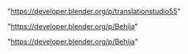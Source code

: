 "https://developer.blender.org/p/translationstudio55"

"https://developer.blender.org/p/Behija"

 
"https://developer.blender.org/p/Behija"


 
